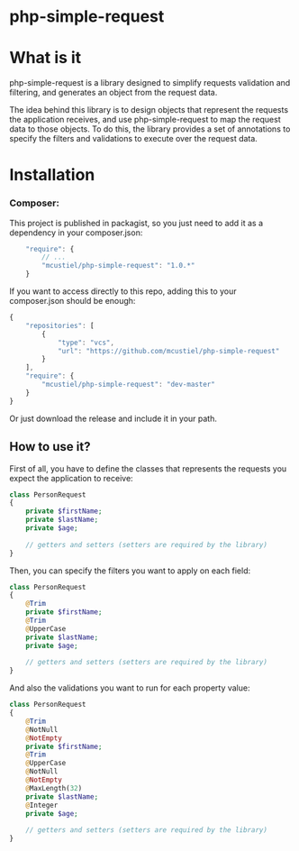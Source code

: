php-simple-request
===============

What is it
==========

php-simple-request is a library designed to simplify requests validation and filtering, and generates an object from the request data.

The idea behind this library is to design objects that represent the requests the application receives, and use php-simple-request to map the request data to those objects. To do this, the library provides a set of annotations to specify the filters and validations to execute over the request data.

Installation
============

### Composer:

This project is published in packagist, so you just need to add it as a dependency in your composer.json:

```javascript
    "require": {
        // ...
        "mcustiel/php-simple-request": "1.0.*"
    }
```

If you want to access directly to this repo, adding this to your composer.json should be enough:

```javascript  
{
    "repositories": [
        {
            "type": "vcs",
            "url": "https://github.com/mcustiel/php-simple-request"
        }
    ],
    "require": {
        "mcustiel/php-simple-request": "dev-master"
    }
}
```

Or just download the release and include it in your path.

How to use it?
--------------

First of all, you have to define the classes that represents the requests you expect the application to receive:

```php
class PersonRequest 
{
    private $firstName;
    private $lastName;
    private $age;
    
    // getters and setters (setters are required by the library)
}
```

Then, you can specify the filters you want to apply on each field:
```php
class PersonRequest 
{
    @Trim
    private $firstName;
    @Trim
    @UpperCase
    private $lastName;
    private $age;
    
    // getters and setters (setters are required by the library)
}
```
And also the validations you want to run for each property value:
```php
class PersonRequest 
{
    @Trim
    @NotNull
    @NotEmpty
    private $firstName;
    @Trim
    @UpperCase
    @NotNull
    @NotEmpty
    @MaxLength(32)
    private $lastName;
    @Integer
    private $age;
    
    // getters and setters (setters are required by the library)
}
```
